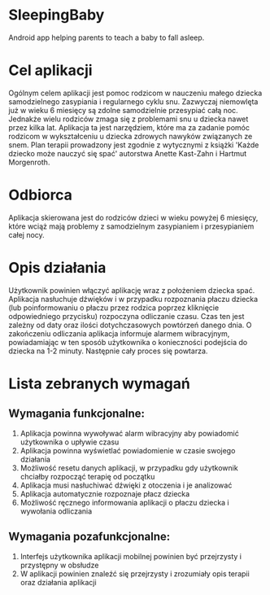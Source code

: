 # SleepingBaby
Android app helping parents to teach a baby to fall asleep.

# Cel aplikacji
Ogólnym celem aplikacji jest pomoc rodzicom w nauczeniu małego dziecka samodzielnego zasypiania i regularnego cyklu snu. Zazwyczaj niemowlęta już w wieku 6 miesięcy są zdolne samodzielnie przesypiać całą noc. Jednakże wielu rodziców zmaga się z problemami snu u dziecka nawet przez kilka lat. Aplikacja ta jest narzędziem, które ma za zadanie pomóc rodzicom w wykształceniu u dziecka zdrowych nawyków związanych ze snem. Plan terapii prowadzony jest zgodnie z wytycznymi z książki 'Każde dziecko może nauczyć się spać' autorstwa Anette Kast-Zahn i Hartmut Morgenroth.

# Odbiorca
Aplikacja skierowana jest do rodziców dzieci w wieku powyżej 6 miesięcy, które wciąż mają problemy z samodzielnym zasypianiem i przesypianiem całej nocy.

# Opis działania
Użytkownik powinien włączyć aplikację wraz z położeniem dziecka spać. Aplikacja nasłuchuje dźwięków i w przypadku rozpoznania płaczu dziecka (lub poinformowaniu o płaczu przez rodzica poprzez kliknięcie odpowiedniego przycisku) rozpoczyna odliczanie czasu. Czas ten jest zależny od daty oraz ilości dotychczasowych powtórzeń danego dnia. O zakończeniu odliczania aplikacja informuje alarmem wibracyjnym, powiadamiając w ten sposób użytkownika o konieczności podejścia do dziecka na 1-2 minuty. Następnie cały proces się powtarza.

# Lista zebranych wymagań
## Wymagania funkcjonalne:
1. Aplikacja powinna wywoływać alarm wibracyjny aby powiadomić użytkownika o upływie czasu
2. Aplikacja powinna wyświetlać powiadomienie w czasie swojego działania
3. Możliwość resetu danych aplikacji, w przypadku gdy użytkownik chciałby rozpocząć terapię od początku
4. Aplikacja musi nasłuchiwać dźwięki z otoczenia i je analizować
5. Aplikacja automatycznie rozpoznaje płacz dziecka
6. Możliwość ręcznego informowania aplikacji o płaczu dziecka i wywołania odliczania

## Wymagania pozafunkcjonalne:
1. Interfejs użytkownika aplikacji mobilnej powinien być przejrzysty i przystępny w obsłudze
2. W aplikacji powinien znaleźć się przejrzysty i zrozumiały opis terapii oraz działania aplikacji
